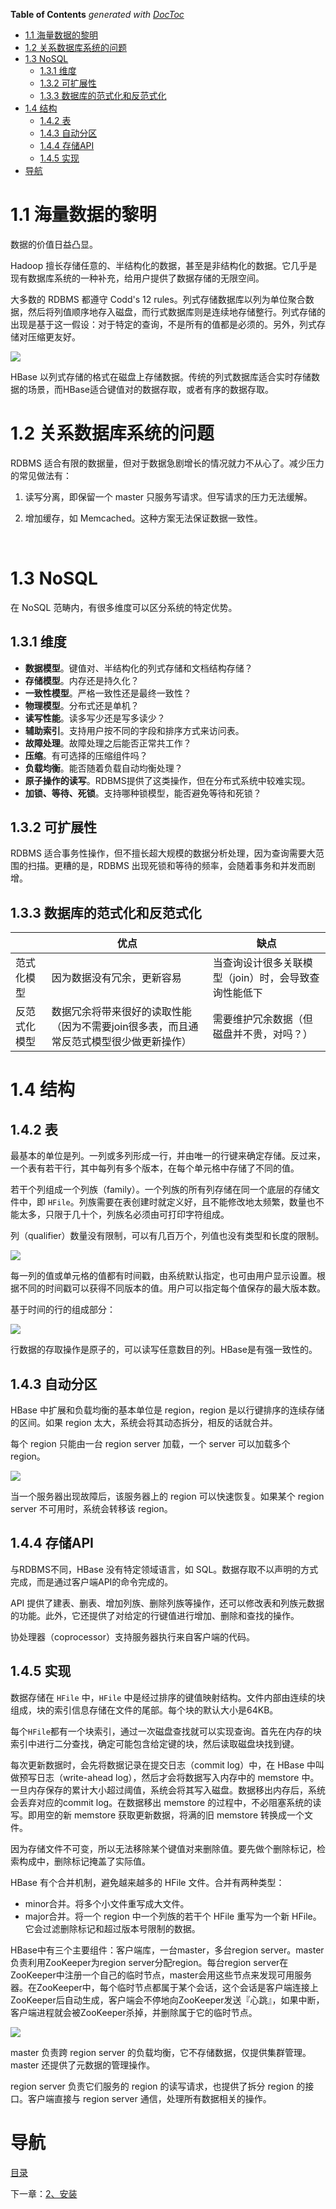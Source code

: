 <!-- START doctoc generated TOC please keep comment here to allow auto update -->
<!-- DON'T EDIT THIS SECTION, INSTEAD RE-RUN doctoc TO UPDATE -->
**Table of Contents**  *generated with [DocToc](https://github.com/thlorenz/doctoc)*

- [1.1 海量数据的黎明](#11-%E6%B5%B7%E9%87%8F%E6%95%B0%E6%8D%AE%E7%9A%84%E9%BB%8E%E6%98%8E)
- [1.2 关系数据库系统的问题](#12-%E5%85%B3%E7%B3%BB%E6%95%B0%E6%8D%AE%E5%BA%93%E7%B3%BB%E7%BB%9F%E7%9A%84%E9%97%AE%E9%A2%98)
- [1.3 NoSQL](#13-nosql)
  - [1.3.1 维度](#131-%E7%BB%B4%E5%BA%A6)
  - [1.3.2 可扩展性](#132-%E5%8F%AF%E6%89%A9%E5%B1%95%E6%80%A7)
  - [1.3.3 数据库的范式化和反范式化](#133-%E6%95%B0%E6%8D%AE%E5%BA%93%E7%9A%84%E8%8C%83%E5%BC%8F%E5%8C%96%E5%92%8C%E5%8F%8D%E8%8C%83%E5%BC%8F%E5%8C%96)
- [1.4 结构](#14-%E7%BB%93%E6%9E%84)
  - [1.4.2 表](#142-%E8%A1%A8)
  - [1.4.3 自动分区](#143-%E8%87%AA%E5%8A%A8%E5%88%86%E5%8C%BA)
  - [1.4.4 存储API](#144-%E5%AD%98%E5%82%A8api)
  - [1.4.5 实现](#145-%E5%AE%9E%E7%8E%B0)
- [导航](#%E5%AF%BC%E8%88%AA)

<!-- END doctoc generated TOC please keep comment here to allow auto update -->

# 1.1 海量数据的黎明

数据的价值日益凸显。

Hadoop 擅长存储任意的、半结构化的数据，甚至是非结构化的数据。它几乎是现有数据库系统的一种补充，给用户提供了数据存储的无限空间。

大多数的 RDBMS 都遵守 Codd's 12 rules。列式存储数据库以列为单位聚合数据，然后将列值顺序地存入磁盘，而行式数据库则是连续地存储整行。列式存储的出现是基于这一假设：对于特定的查询，不是所有的值都是必须的。另外，列式存储对压缩更友好。

![](img/chap1/img0.png)

HBase 以列式存储的格式在磁盘上存储数据。传统的列式数据库适合实时存储数据的场景，而HBase适合键值对的数据存取，或者有序的数据存取。



# 1.2 关系数据库系统的问题

RDBMS 适合有限的数据量，但对于数据急剧增长的情况就力不从心了。减少压力的常见做法有：

1. 读写分离，即保留一个 master 只服务写请求。但写请求的压力无法缓解。

2. 增加缓存，如 Memcached。这种方案无法保证数据一致性。

   ​


# 1.3 NoSQL

在 NoSQL 范畴内，有很多维度可以区分系统的特定优势。

## 1.3.1 维度

- **数据模型**。键值对、半结构化的列式存储和文档结构存储？
- **存储模型**。内存还是持久化？
- **一致性模型**。严格一致性还是最终一致性？
- **物理模型**。分布式还是单机？
- **读写性能**。读多写少还是写多读少？
- **辅助索引**。支持用户按不同的字段和排序方式来访问表。
- **故障处理**。故障处理之后能否正常共工作？
- **压缩**。有可选择的压缩组件吗？
- **负载均衡**。能否随着负载自动均衡处理？
- **原子操作的读写**。RDBMS提供了这类操作，但在分布式系统中较难实现。
- **加锁、等待、死锁**。支持哪种锁模型，能否避免等待和死锁？

## 1.3.2 可扩展性

RDBMS 适合事务性操作，但不擅长超大规模的数据分析处理，因为查询需要大范围的扫描。更糟的是，RDBMS 出现死锁和等待的频率，会随着事务和并发而剧增。

## 1.3.3 数据库的范式化和反范式化

|        | 优点                                       | 缺点                           |
| ------ | ---------------------------------------- | ---------------------------- |
| 范式化模型  | 因为数据没有冗余，更新容易                            | 当查询设计很多关联模型（join）时，会导致查询性能低下 |
| 反范式化模型 | 数据冗余将带来很好的读取性能（因为不需要join很多表，而且通常反范式模型很少做更新操作） | 需要维护冗余数据（但磁盘并不贵，对吗？）         |



# 1.4 结构

## 1.4.2 表

最基本的单位是列。一列或多列形成一行，并由唯一的行键来确定存储。反过来，一个表有若干行，其中每列有多个版本，在每个单元格中存储了不同的值。

若干个列组成一个列族（family）。一个列族的所有列存储在同一个底层的存储文件中，即 `HFile`。列族需要在表创建时就定义好，且不能修改地太频繁，数量也不能太多，只限于几十个，列族名必须由可打印字符组成。

列（qualifier）数量没有限制，可以有几百万个，列值也没有类型和长度的限制。

![](img/chap1/img1.png)

每一列的值或单元格的值都有时间戳，由系统默认指定，也可由用户显示设置。根据不同的时间戳可以获得不同版本的值。用户可以指定每个值保存的最大版本数。

基于时间的行的组成部分：

![](img/chap1/img2.png)

行数据的存取操作是原子的，可以读写任意数目的列。HBase是有强一致性的。

## 1.4.3 自动分区

HBase 中扩展和负载均衡的基本单位是 region，region 是以行键排序的连续存储的区间。如果 region 太大，系统会将其动态拆分，相反的话就合并。

每个 region 只能由一台 region server 加载，一个 server 可以加载多个 region。

![](img/chap1/img3.png)

当一个服务器出现故障后，该服务器上的 region 可以快速恢复。如果某个 region server 不可用时，系统会转移该 region。

## 1.4.4 存储API

与RDBMS不同，HBase 没有特定领域语言，如 SQL。数据存取不以声明的方式完成，而是通过客户端API的命令完成的。

API 提供了建表、删表、增加列族、删除列族等操作，还可以修改表和列族元数据的功能。此外，它还提供了对给定的行键值进行增加、删除和查找的操作。

协处理器（coprocessor）支持服务器执行来自客户端的代码。

## 1.4.5 实现

数据存储在 `HFile` 中，`HFile` 中是经过排序的键值映射结构。文件内部由连续的块组成，块的索引信息存储在文件的尾部。每个块的默认大小是64KB。

每个`HFile`都有一个块索引，通过一次磁盘查找就可以实现查询。首先在内存的块索引中进行二分查找，确定可能包含给定键的块，然后读取磁盘块找到键。

每次更新数据时，会先将数据记录在提交日志（commit log）中，在 HBase 中叫做预写日志（write-ahead log），然后才会将数据写入内存中的 memstore 中。一旦内存保存的累计大小超过阈值，系统会将其写入磁盘。数据移出内存后，系统会丢弃对应的commit log。在数据移出 memstore 的过程中，不必阻塞系统的读写。即用空的新 memstore 获取更新数据，将满的旧 memstore 转换成一个文件。

因为存储文件不可变，所以无法移除某个键值对来删除值。要先做个删除标记，检索构成中，删除标记掩盖了实际值。

HBase 有个合并机制，避免越来越多的 HFile 文件。合并有两种类型：

- minor合并。将多个小文件重写成大文件。
- major合并。将一个 region 中一个列族的若干个 HFile 重写为一个新 HFile。它会过滤删除标记和超过版本号限制的数据。

HBase中有三个主要组件：客户端库，一台master，多台region server。master负责利用ZooKeeper为region server分配region。每台region server在ZooKeeper中注册一个自己的临时节点，master会用这些节点来发现可用服务器。在ZooKeeper中，每个临时节点都属于某个会话，这个会话是客户端连接上ZooKeeper后自动生成，客户端会不停地向ZooKeeper发送『心跳』，如果中断，客户端进程就会被ZooKeeper杀掉，并删除属于它的临时节点。

![](img/chap1/img4.png)

master 负责跨 region server 的负载均衡，它不存储数据，仅提供集群管理。master 还提供了元数据的管理操作。

region server 负责它们服务的 region 的读写请求，也提供了拆分 region 的接口。客户端直接与 region server 通信，处理所有数据相关的操作。



# 导航

[目录](README.md)

下一章：[2、安装](2、安装.md)

